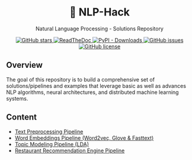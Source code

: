<h1 align="center">🚀 NLP-Hack</h1>

<p align="center">Natural Language Processing - Solutions Repository</p>
<p align="center">
  <a href="https://github.com/Overfitter/NLP-Hack/stargazers">
    <img src="https://img.shields.io/github/stars/Overfitter/NLP-Hack.svg?colorA=orange&colorB=orange&logo=github"
         alt="GitHub stars">
  </a>
  <a href="https://Know-Corona.readthedocs.io/">
      <img src="https://readthedocs.org/projects/NLP-Hack/badge/?version=latest"
           alt="ReadTheDoc">
    </a>
  <a href="https://pypi.org/search/?q=Know-Corona">
      <img alt="PyPI - Downloads" src="https://img.shields.io/pypi/dm/NLP-Hack">
  </a>
  <a href="https://github.com/Overfitter/Know-Corona/issues">
        <img src="https://img.shields.io/github/issues/Overfitter/NLP-Hack.svg"
             alt="GitHub issues">
  </a>
  <a href="https://github.com/Overfitter/Know-Corona/blob/master/LICENSE">
        <img src="https://img.shields.io/github/license/Overfitter/NLP-Hack.svg"
             alt="GitHub license">
  </a>  
</p>

## Overview

The goal of this repository is to build a comprehensive set of solutions/pipelines and examples that leverage basic as well as advances NLP algorithms, neural architectures, and distributed machine learning systems.

## Content
* [Text Preprocessing Pipeline](https://github.com/Overfitter/NLP-Hack/blob/master/1.%20Text-Preprocessing/Text-Preprocessing-Pipeline.ipynb)
* [Word Embeddings Pipeline (Word2vec, Glove & Fasttext)](https://github.com/Overfitter/NLP-Hack/blob/master/2.%20Embeddings/Word-Embedding-Pipeline.ipynb)
* [Topic Modeling Pipeline (LDA)](https://github.com/Overfitter/NLP-Hack/blob/master/3.%20Topic%20Modeling/Topic-Modelling-Pipeline.ipynb)
* [Restaurant Recommendation Engine Pipeline](https://github.com/Overfitter/NLP-Hack/blob/master/4.%20Recommendation%20Engine/Restaurant-Recommendation-Engine-Pipeline.ipynb)
